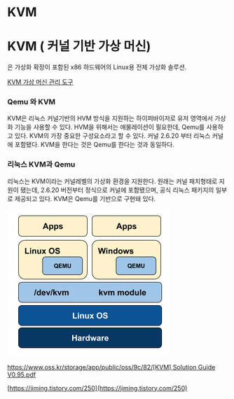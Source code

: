 # KVM

# KVM ( 커널 기반 가상 머신)

은 가상화 확장이 포함된 x86 하드웨어의 Linux용 전체 가상화 솔루션.

 

[KVM 가상 머신 관리 도구](https://www.notion.so/7408ef5892a4474381896fa2f24dc33f)

### Qemu 와 KVM

KVM은 리눅스 커널기반의 HVM 방식을 지원하는 하이퍼바이저로 유저 영역에서 가상화 기능을 사용할 수 있다. HVM을 위해서는 애물레이션이 필요한데, Qemu를 사용하고 있다. KVM의 가장 중요한 구성요소라고 할 수 있다. 커널 2.6.20 부터 리눅스 커널에 포함됐다. KVM을 한다는 것은 Qemu를 한다는 것과 동일하다.

### 리눅스 KVM과 Qemu

리눅스는 KVM이라는 커널레벨의 가상화 환경을 지원한다. 원래는 커널 패치형태로 지원이 됐는데, 2.6.20 버전부터 정식으로 커널에 포함됐으며, 공식 리눅스 패키지의 일부로 제공되고 있다. KVM은 Qemu를 기반으로 구현돼 있다.

![KVM/Untitled.png](KVM/Untitled.png)

[https://www.oss.kr/storage/app/public/oss/9c/82/[KVM] Solution Guide V0.95.pdf](https://www.oss.kr/storage/app/public/oss/9c/82/%5BKVM%5D%20Solution%20Guide%20V0.95.pdf)

[https://jiming.tistory.com/250](https://jiming.tistory.com/250)
